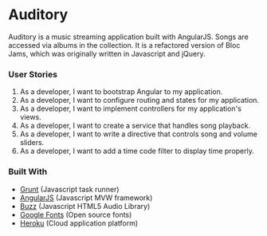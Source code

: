 <h1>Auditory</h1>

<p>Auditory is a music streaming application built with AngularJS. Songs are accessed via albums in the collection. It is a refactored version of Bloc Jams, which was originally written in Javascript and jQuery.</p>

<h3>User Stories</h3>

1. As a developer, I want to bootstrap Angular to my application.
2. As a developer, I want to configure routing and states for my application.
3. As a developer, I want to implement controllers for my application's views.
4. As a developer, I want to create a service that handles song playback.
5. As a developer, I want to write a directive that controls song and volume sliders.
6. As a developer, I want to add a time code filter to display time properly.

<h3>Built With</h3>

<ul>
    <li><a href="http://gruntjs.com/">Grunt</a> (Javascript task runner)</li>
    <li><a href="https://angularjs.org/">AngularJS</a> (Javascript MVW framework)</li>
    <li><a href="http://buzz.jaysalvat.com/">Buzz</a> (Javascript HTML5 Audio Library)</li>
    <li><a href="https://www.google.com/fonts">Google Fonts</a> (Open source fonts)</li>
    <li><a href="https://www.heroku.com/home">Heroku</a> (Cloud application platform)</li>
</ul>